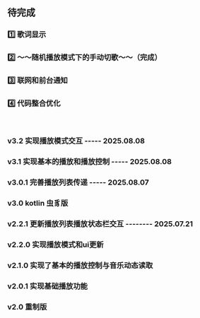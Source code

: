 ## 待完成 
### 1️⃣ 歌词显示
### 2️⃣ ～～随机播放模式下的手动切歌～～（完成）
### 3️⃣ 联网和前台通知
### 4️⃣ 代码整合优化

<br>

### v3.2 实现播放模式交互 ----- 2025.08.08

### v3.1 实现基本的播放和播放控制 ----- 2025.08.08

### v3.0.1 完善播放列表传递 ----- 2025.08.07

### v3.0 kotlin 虫豸版

### v2.2.1 更新播放列表播放状态栏交互 -------- 2025.07.21

### v2.2.0 实现播放模式和ui更新

### v2.1.0 实现了基本的播放控制与音乐动态读取

### v2.0.1 实现基础播放功能

### v2.0 重制版
